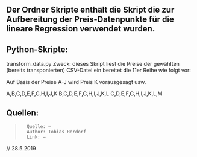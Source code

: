 ## Der Ordner Skripte enthält die Skript die zur Aufbereitung der Preis-Datenpunkte für die lineare Regression verwendet wurden.

## Python-Skripte:

transform_data.py
Zweck: dieses Skript liest die Preise der gewählten (bereits transponierten) CSV-Datei ein bereitet die 11er Reihe wie folgt vor:

Auf Basis der Preise A-J wird Preis K vorausgesagt usw.

A,B,C,D,E,F,G,H,I,J,K
B,C,D,E,F,G,H,I,J,K,L
C,D,E,F,G,H,I,J,K,L,M

## Quellen:

>		Quelle: –
>		Author: Tobias Rordorf
>		Link: –

// 28.5.2019
